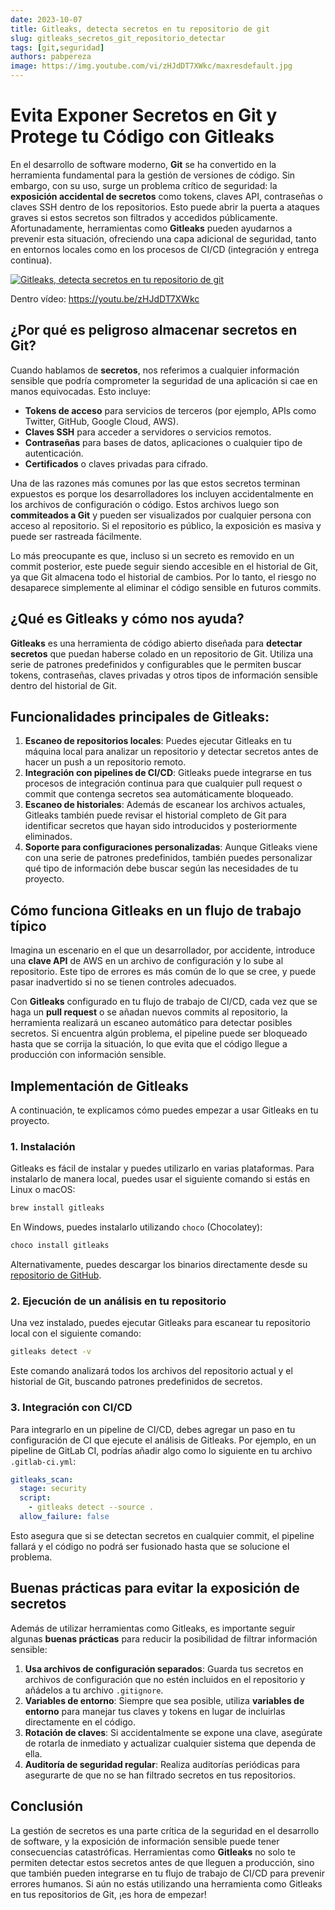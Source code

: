 ```yaml
---
date: 2023-10-07
title: Gitleaks, detecta secretos en tu repositorio de git 
slug: gitleaks_secretos_git_repositorio_detectar 
tags: [git,seguridad]
authors: pabpereza
image: https://img.youtube.com/vi/zHJdDT7XWkc/maxresdefault.jpg
---
```


# Evita Exponer Secretos en Git y Protege tu Código con Gitleaks

En el desarrollo de software moderno, **Git** se ha convertido en la herramienta fundamental para la gestión de versiones de código. Sin embargo, con su uso, surge un problema crítico de seguridad: la **exposición accidental de secretos** como tokens, claves API, contraseñas o claves SSH dentro de los repositorios. Esto puede abrir la puerta a ataques graves si estos secretos son filtrados y accedidos públicamente. Afortunadamente, herramientas como **Gitleaks** pueden ayudarnos a prevenir esta situación, ofreciendo una capa adicional de seguridad, tanto en entornos locales como en los procesos de CI/CD (integración y entrega continua).

[![Gitleaks, detecta secretos en tu repositorio de git](https://img.youtube.com/vi/zHJdDT7XWkc/maxresdefault.jpg)](https://youtu.be/zHJdDT7XWkc)

<!-- truncate -->

Dentro vídeo: https://youtu.be/zHJdDT7XWkc

## ¿Por qué es peligroso almacenar secretos en Git?

Cuando hablamos de **secretos**, nos referimos a cualquier información sensible que podría comprometer la seguridad de una aplicación si cae en manos equivocadas. Esto incluye:
- **Tokens de acceso** para servicios de terceros (por ejemplo, APIs como Twitter, GitHub, Google Cloud, AWS).
- **Claves SSH** para acceder a servidores o servicios remotos.
- **Contraseñas** para bases de datos, aplicaciones o cualquier tipo de autenticación.
- **Certificados** o claves privadas para cifrado.

Una de las razones más comunes por las que estos secretos terminan expuestos es porque los desarrolladores los incluyen accidentalmente en los archivos de configuración o código. Estos archivos luego son **commiteados a Git** y pueden ser visualizados por cualquier persona con acceso al repositorio. Si el repositorio es público, la exposición es masiva y puede ser rastreada fácilmente.

Lo más preocupante es que, incluso si un secreto es removido en un commit posterior, este puede seguir siendo accesible en el historial de Git, ya que Git almacena todo el historial de cambios. Por lo tanto, el riesgo no desaparece simplemente al eliminar el código sensible en futuros commits.

## ¿Qué es Gitleaks y cómo nos ayuda?

**Gitleaks** es una herramienta de código abierto diseñada para **detectar secretos** que puedan haberse colado en un repositorio de Git. Utiliza una serie de patrones predefinidos y configurables que le permiten buscar tokens, contraseñas, claves privadas y otros tipos de información sensible dentro del historial de Git.

## Funcionalidades principales de Gitleaks:
1. **Escaneo de repositorios locales**: Puedes ejecutar Gitleaks en tu máquina local para analizar un repositorio y detectar secretos antes de hacer un push a un repositorio remoto.
2. **Integración con pipelines de CI/CD**: Gitleaks puede integrarse en tus procesos de integración continua para que cualquier pull request o commit que contenga secretos sea automáticamente bloqueado.
3. **Escaneo de historiales**: Además de escanear los archivos actuales, Gitleaks también puede revisar el historial completo de Git para identificar secretos que hayan sido introducidos y posteriormente eliminados.
4. **Soporte para configuraciones personalizadas**: Aunque Gitleaks viene con una serie de patrones predefinidos, también puedes personalizar qué tipo de información debe buscar según las necesidades de tu proyecto.

## Cómo funciona Gitleaks en un flujo de trabajo típico

Imagina un escenario en el que un desarrollador, por accidente, introduce una **clave API** de AWS en un archivo de configuración y lo sube al repositorio. Este tipo de errores es más común de lo que se cree, y puede pasar inadvertido si no se tienen controles adecuados.

Con **Gitleaks** configurado en tu flujo de trabajo de CI/CD, cada vez que se haga un **pull request** o se añadan nuevos commits al repositorio, la herramienta realizará un escaneo automático para detectar posibles secretos. Si encuentra algún problema, el pipeline puede ser bloqueado hasta que se corrija la situación, lo que evita que el código llegue a producción con información sensible.

## Implementación de Gitleaks

A continuación, te explicamos cómo puedes empezar a usar Gitleaks en tu proyecto.

### 1. Instalación

Gitleaks es fácil de instalar y puedes utilizarlo en varias plataformas. Para instalarlo de manera local, puedes usar el siguiente comando si estás en Linux o macOS:

```bash
brew install gitleaks
```

En Windows, puedes instalarlo utilizando `choco` (Chocolatey):

```bash
choco install gitleaks
```

Alternativamente, puedes descargar los binarios directamente desde su [repositorio de GitHub](https://github.com/zricethezav/gitleaks).

### 2. Ejecución de un análisis en tu repositorio

Una vez instalado, puedes ejecutar Gitleaks para escanear tu repositorio local con el siguiente comando:

```bash
gitleaks detect -v
```

Este comando analizará todos los archivos del repositorio actual y el historial de Git, buscando patrones predefinidos de secretos.

### 3. Integración con CI/CD

Para integrarlo en un pipeline de CI/CD, debes agregar un paso en tu configuración de CI que ejecute el análisis de Gitleaks. Por ejemplo, en un pipeline de GitLab CI, podrías añadir algo como lo siguiente en tu archivo `.gitlab-ci.yml`:

```yaml
gitleaks_scan:
  stage: security
  script:
    - gitleaks detect --source .
  allow_failure: false
```

Esto asegura que si se detectan secretos en cualquier commit, el pipeline fallará y el código no podrá ser fusionado hasta que se solucione el problema.

## Buenas prácticas para evitar la exposición de secretos

Además de utilizar herramientas como Gitleaks, es importante seguir algunas **buenas prácticas** para reducir la posibilidad de filtrar información sensible:

1. **Usa archivos de configuración separados**: Guarda tus secretos en archivos de configuración que no estén incluidos en el repositorio y añádelos a tu archivo `.gitignore`.
2. **Variables de entorno**: Siempre que sea posible, utiliza **variables de entorno** para manejar tus claves y tokens en lugar de incluirlas directamente en el código.
3. **Rotación de claves**: Si accidentalmente se expone una clave, asegúrate de rotarla de inmediato y actualizar cualquier sistema que dependa de ella.
4. **Auditoría de seguridad regular**: Realiza auditorías periódicas para asegurarte de que no se han filtrado secretos en tus repositorios.

## Conclusión

La gestión de secretos es una parte crítica de la seguridad en el desarrollo de software, y la exposición de información sensible puede tener consecuencias catastróficas. Herramientas como **Gitleaks** no solo te permiten detectar estos secretos antes de que lleguen a producción, sino que también pueden integrarse en tu flujo de trabajo de CI/CD para prevenir errores humanos. Si aún no estás utilizando una herramienta como Gitleaks en tus repositorios de Git, ¡es hora de empezar!

